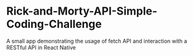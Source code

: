 # Rick-and-Morty-API-Simple-Coding-Challenge
A small app demonstrating the usage of fetch API and interaction with a RESTful API in React Native
